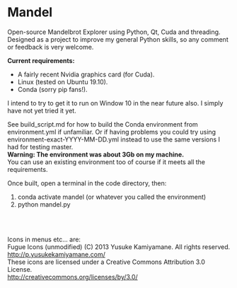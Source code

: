 # Mandel
Open-source Mandelbrot Explorer using Python, Qt, Cuda and threading.\
Designed as a project to improve my general Python skills, so any comment or feedback is very welcome.

**Current requirements:**
- A fairly recent Nvidia graphics card (for Cuda).
- Linux (tested on Ubuntu 19.10).
- Conda (sorry pip fans!).

I intend to try to get it to run on Window 10 in the near future also. I simply have not yet tried it yet.

See build_script.md for how to build the Conda environment from environment.yml if unfamiliar.
Or if having problems you could try using environment-exact-YYYY-MM-DD.yml instead to use the same versions I had for testing master.\
**Warning: The environment was about 3Gb on my machine.**\
You can use an existing environment too of course if it meets all the requirements.

Once built, open a terminal in the code directory, then:
1) conda activate mandel (or whatever you called the environment)
2) python mandel.py
<br />
<br />

Icons in menus etc... are:\
Fugue Icons (unmodified) (C) 2013 Yusuke Kamiyamane. All rights reserved.\
<http://p.yusukekamiyamane.com/>\
These icons are licensed under a Creative Commons Attribution 3.0 License.\
<http://creativecommons.org/licenses/by/3.0/>

